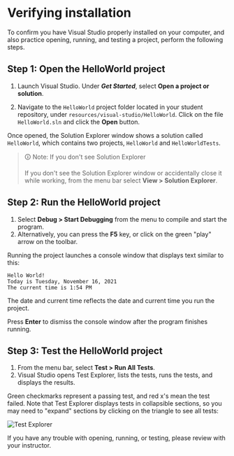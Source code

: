 # Verifying installation

To confirm you have Visual Studio properly installed on your computer, and also practice opening, running, and testing a project, perform the following steps.

## Step 1: Open the HelloWorld project
	
1.  Launch Visual Studio. Under **_Get Started_**, select **Open a project or solution**.

2.  Navigate to the `HelloWorld` project folder located in your student repository, under `resources/visual-studio/HelloWorld`. Click on the file `HelloWorld.sln` and click the **Open** button.

Once opened, the Solution Explorer window shows a solution called `HelloWorld`, which contains two projects, `HelloWorld` and `HelloWorldTests`.

>🛈 Note: If you don't see Solution Explorer
>
>If you don't see the Solution Explorer window or accidentally close it while working, from the menu bar select **View > Solution Explorer**.

## Step 2: Run the HelloWorld project

1.  Select **Debug > Start Debugging** from the menu to compile and start the program.
2.  Alternatively, you can press the **F5** key, or click on the green "play" arrow on the toolbar.

Running the project launches a console window that displays text similar to this:

```
Hello World!
Today is Tuesday, November 16, 2021
The current time is 1:54 PM
```

The date and current time reflects the date and current time you run the project.

Press **Enter** to dismiss the console window after the program finishes running.

## Step 3: Test the HelloWorld project

1.  From the menu bar, select **Test > Run All Tests**.
2.  Visual Studio opens Test Explorer, lists the tests, runs the tests, and displays the results.

Green checkmarks represent a passing test, and red x's mean the test failed. Note that Test Explorer displays tests in collapsible sections, so you may need to "expand" sections by clicking on the triangle to see all tests:

![Test Explorer](https://bootcamp-os-lms-prd-public.s3.us-west-2.amazonaws.com/content/1d708d6f10135d99043f4ea97b34f8a4.png)

If you have any trouble with opening, running, or testing, please review with your instructor.
